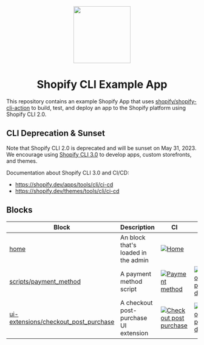 <div align="center">
  <img src="assets/logo.png" width="150"/>
  <h1>Shopify CLI Example App</h1>
</div>

This repository contains an example Shopify App that uses [shopify/shopify-cli-action](https://github.com/Shopify/shopify-cli-action) to build, test, and deploy an app to the Shopify platform using Shopify CLI 2.0.

## CLI Deprecation & Sunset

Note that Shopify CLI 2.0 is deprecated and will be sunset on May 31, 2023. We encourage using [Shopify CLI 3.0](https://github.com/Shopify/cli) to develop apps, custom storefronts, and themes.

Documentation about Shopify CLI 3.0 and CI/CD:
- https://shopify.dev/apps/tools/cli/ci-cd
- https://shopify.dev/themes/tools/cli/ci-cd

## Blocks

| Block | Description | CI | CD |
| --- | ---- | --- | --- |
| [home](/home) | An block that's loaded in the admin | [![Home](https://github.com/Shopify/shopify-cli-example-app/actions/workflows/home.yml/badge.svg)](https://github.com/Shopify/shopify-cli-example-app/actions/workflows/home.yml) | |
| [scripts/payment_method](/scripts/payment_method) | A payment method script | [![Payment method](https://github.com/Shopify/shopify-cli-example-app/actions/workflows/payment-method.yml/badge.svg)](https://github.com/Shopify/shopify-cli-example-app/actions/workflows/payment-method.yml) | [![Checkout post purchase deploy](https://github.com/Shopify/shopify-cli-example-app/actions/workflows/payment-method-deploy.yml/badge.svg)](https://github.com/Shopify/shopify-cli-example-app/actions/workflows/payment-method-deploy.yml) |
| [ui-extensions/checkout_post_purchase](ui-extensions/checkout_post_purchase) | A checkout post-purchase UI extension | [![Checkout post purchase](https://github.com/Shopify/shopify-cli-example-app/actions/workflows/checkout-post-purchase.yml/badge.svg)](https://github.com/Shopify/shopify-cli-example-app/actions/workflows/checkout-post-purchase.yml) | [![Checkout post purchase deploy](https://github.com/Shopify/shopify-cli-example-app/actions/workflows/checkout-post-purchase-deploy.yml/badge.svg)](https://github.com/Shopify/shopify-cli-example-app/actions/workflows/checkout-post-purchase-deploy.yml) |
